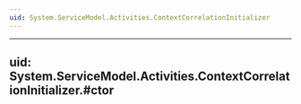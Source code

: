```yaml
---
uid: System.ServiceModel.Activities.ContextCorrelationInitializer
---
```


---
uid: System.ServiceModel.Activities.ContextCorrelationInitializer.#ctor
---
